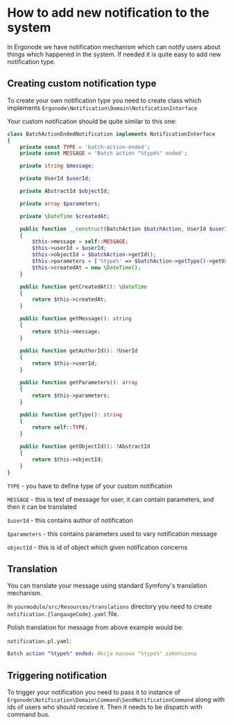 # How to add new notification to the system

In Ergonode we have notification mechanism which can notify users about things which happened in the system.
If needed it is quite easy to add new notification type.

## Creating custom notification type

To create your own notification type you need to create class which implements `Ergonode\Notification\Domain\NotificationInterface`

Your custom notification should be quite similar to this one:

```php
class BatchActionEndedNotification implements NotificationInterface
{
    private const TYPE = 'batch-action-ended';
    private const MESSAGE = 'Batch action "%type%" ended';

    private string $message;

    private UserId $userId;

    private AbstractId $objectId;

    private array $parameters;

    private \DateTime $createdAt;

    public function __construct(BatchAction $batchAction, UserId $userId)
    {
        $this->message = self::MESSAGE;
        $this->userId = $userId;
        $this->objectId = $batchAction->getId();
        $this->parameters = ['%type%' => $batchAction->getType()->getValue()];
        $this->createdAt = new \DateTime();
    }

    public function getCreatedAt(): \DateTime
    {
        return $this->createdAt;
    }

    public function getMessage(): string
    {
        return $this->message;
    }

    public function getAuthorId(): ?UserId
    {
        return $this->userId;
    }

    public function getParameters(): array
    {
        return $this->parameters;
    }

    public function getType(): string
    {
        return self::TYPE;
    }

    public function getObjectId(): ?AbstractId
    {
        return $this->objectId;
    }
}
```

`TYPE` - you have to define type of your custom notification

`MESSAGE` - this is text of message for user, it can contain parameters, and then it can be translated

`$userId` - this contains author of notification

`$parameters` - this contains parameters used to vary notification message

`objectId` - this is id of object which given notification concerns

## Translation

You can translate your message using standard Symfony's translation mechanism.

In `yourmodule/src/Resources/translations` directory you need to create `notification.{langaugeCode}.yaml` file.

Polish translation for message from above example would be:

`notification.pl.yaml`:

```yaml
Batch action "%type%" ended: Akcja masowa "%type%" zakończona
```

## Triggering notification

To trigger your notification you need to pass it to instance of `Ergonode\Notification\Domain\Command\SendNotificationCommand` along with ids of users who should receive it. 
Then it needs to be dispatch with command bus. 
